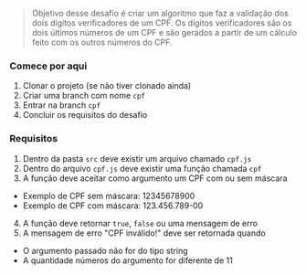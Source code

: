 > Objetivo desse desafio é criar um algoritmo que faz a validação dos dois dígitos verificadores de um CPF.
> Os dígitos verificadores são os dois últimos números de um CPF e são gerados a partir de um cálculo feito com os outros números do CPF.

### Comece por aqui
1. Clonar o projeto (se não tiver clonado ainda)
2. Criar uma branch com nome `cpf`
3. Entrar na branch `cpf`
4. Concluir os requisitos do desafio

### Requisitos
1. Dentro da pasta `src` deve existir um arquivo chamado `cpf.js`
2. Dentro do arquivo `cpf.js` deve existir uma função chamada `cpf`
3. A função deve aceitar como argumento um CPF com ou sem máscara
  - Exemplo de CPF sem máscara: 12345678900
  - Exemplo de CPF com máscara: 123.456.789-00
4. A função deve retornar `true`, `false` ou uma mensagem de erro
1. A mensagem de erro "CPF inválido!" deve ser retornada quando
  - O argumento passado não for do tipo string
  - A quantidade números do argumento for diferente de 11
